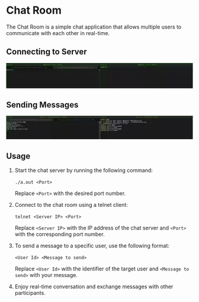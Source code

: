 # Chat Room
The Chat Room is a simple chat application that allows multiple users to communicate with each other in real-time.

## Connecting to Server
![Connecting to Server](demo_connect.gif)

## Sending Messages
![Sending Messages](demo_send_msg.gif)

## Usage

1. Start the chat server by running the following command:

   `./a.out <Port>`

   Replace `<Port>` with the desired port number.

2. Connect to the chat room using a telnet client:

   `telnet <Server IP> <Port>`

   Replace `<Server IP>` with the IP address of the chat server and `<Port>` with the corresponding port number.

3. To send a message to a specific user, use the following format:

   `<User Id> <Message to send>`

   Replace `<User Id>` with the identifier of the target user and `<Message to send>` with your message.

4. Enjoy real-time conversation and exchange messages with other participants.
